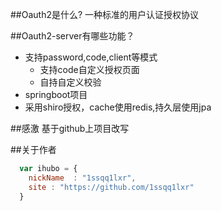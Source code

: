 ##Oauth2是什么?
一种标准的用户认证授权协议


##Oauth2-server有哪些功能？

* 支持password,code,client等模式
    *  支持code自定义授权页面
    *  自持自定义校验
* springboot项目
* 采用shiro授权，cache使用redis,持久层使用jpa


##感激
基于github上项目改写


##关于作者

```javascript
  var ihubo = {
    nickName  : "1ssqq1lxr",
    site : "https://github.com/1ssqq1lxr"
  }
```